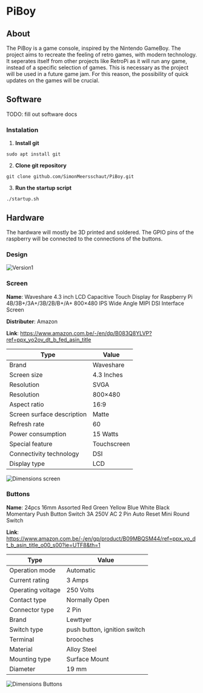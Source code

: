 ﻿# PiBoy
## About

The PiBoy is a game console, inspired by the Nintendo GameBoy. The project aims to 
recreate the feeling of retro games, with modern technology. It seperates itself from
other projects like RetroPi as it will run any game, instead of a specific selection of games. This is necessary as the project will be used in a future game jam. For this reason, the possibility of quick updates on the games will be crucial.

## Software

TODO: fill out software docs

### Instalation

1. **Install git**

```sudo apt install git```

2. **Clone git repository**

```git clone github.com/SimonMeersschaut/PiBoy.git```

3. **Run the startup script**

```./startup.sh```

## Hardware

The hardware will mostly be 3D printed and soldered. The GPIO pins of the raspberry will be connected to the connections of the buttons.

### Design

![Version1](https://github.com/user-attachments/assets/8de142db-0275-4dfa-b569-f32158f20b45)


### Screen

**Name**: Waveshare 4.3 inch LCD Capacitive Touch Display for Raspberry Pi 4B/3B+/3A+/3B/2B/B+/A+ 800×480 IPS Wide Angle MIPI DSI Interface Screen 

**Distributer**: Amazon

**Link**: https://www.amazon.com.be/-/en/dp/B083Q8YLVP?ref=ppx_yo2ov_dt_b_fed_asin_title

|  Type | Value |
|---|---|
| Brand |  Waveshare |
| Screen size  |  4.3 Inches |
| Resolution | SVGA  |
| Resolution | 800×480 |
| Aspect ratio  |  16:9 |
| Screen surface description  | Matte  |
| Refresh rate  | 60  |
| Power consumption  | 15 Watts  |
| Special feature  | Touchscreen  |
| Connectivity technology  |  DSI |
| Display type  | LCD  |

![Dimensions screen](docs/Dimensions_screen.png)

### Buttons

**Name**: 24pcs 16mm Assorted Red Green Yellow Blue White Black Momentary Push Button Switch 3A 250V AC 2 Pin Auto Reset Mini Round Switch

**Link**: https://www.amazon.com.be/-/en/gp/product/B09MBQSM44/ref=ppx_yo_dt_b_asin_title_o00_s00?ie=UTF8&th=1

| Type | Value |
|------|-------|
| Operation mode | Automatic |
|Current rating |	3 Amps |
|Operating voltage |	250 Volts |
|Contact type |	Normally Open |
|Connector type |	2 Pin |
|Brand 	| Lewttyer |
|Switch type | 	push button, ignition switch |
|Terminal  |	brooches |
|Material |	Alloy Steel |
|Mounting type | Surface Mount |
| Diameter | 19 mm |

![Dimensions Buttons](docs/Dimensions_buttons.png)
